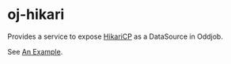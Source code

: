 # oj-hikari

Provides a service to expose [HikariCP](https://github.com/brettwooldridge/HikariCP) as a DataSource in Oddjob.

See [An Example](src/test/resources/examples/db/hikari_example.xml).


